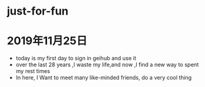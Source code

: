# just-for-fun
# 2019年11月25日
- today is my first day to sign in geihub and use it
- over the last 28 years ,I waste my life,and now ,I find a new way to spent my rest times
- In here, I Want to meet many like-minded friends, do a very cool thing
 
